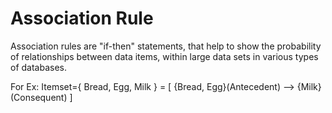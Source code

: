 # Association Rule

Association rules are "if-then" statements, that help to show the probability of relationships between data items, within large data sets in various types of databases.

For Ex:  Itemset={ Bread, Egg, Milk } = [    {Bread, Egg}(Antecedent) --> {Milk}(Consequent)    ]

        
   
